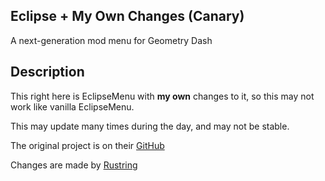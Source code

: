 
## Eclipse + My Own Changes (Canary)

A next-generation mod menu for Geometry Dash 

## Description

This right here is EclipseMenu with **my own** changes to it, so this may not work like vanilla EclipseMenu. 

This may update many times during the day, and may not be stable.
   
The original project is on their [GitHub](https://github.com/EclipseMenu/EclipseMenu)

Changes are made by [Rustring](https://sites.google.com/view/samplegdmodmenu-profiles/home)
